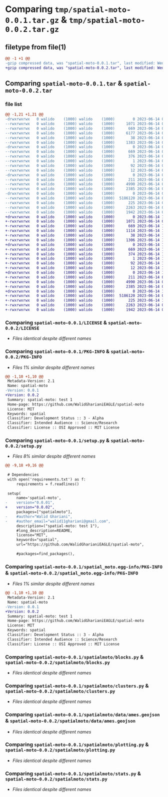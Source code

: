# Comparing `tmp/spatial-moto-0.0.1.tar.gz` & `tmp/spatial-moto-0.0.2.tar.gz`

## filetype from file(1)

```diff
@@ -1 +1 @@
-gzip compressed data, was "spatial-moto-0.0.1.tar", last modified: Wed Jun 14 09:58:34 2023, max compression
+gzip compressed data, was "spatial-moto-0.0.2.tar", last modified: Wed Jun 14 11:09:17 2023, max compression
```

## Comparing `spatial-moto-0.0.1.tar` & `spatial-moto-0.0.2.tar`

### file list

```diff
@@ -1,21 +1,21 @@
-drwxrwxrwx   0 walido    (1000) walido    (1000)        0 2023-06-14 09:58:34.822881 spatial-moto-0.0.1/
--rwxrwxrwx   0 walido    (1000) walido    (1000)     1071 2023-06-14 09:31:33.000000 spatial-moto-0.0.1/LICENSE
--rwxrwxrwx   0 walido    (1000) walido    (1000)      669 2023-06-14 09:58:34.822340 spatial-moto-0.0.1/PKG-INFO
--rwxrwxrwx   0 walido    (1000) walido    (1000)     6177 2023-06-14 09:48:48.000000 spatial-moto-0.0.1/README.md
--rwxrwxrwx   0 walido    (1000) walido    (1000)       38 2023-06-14 09:58:34.823101 spatial-moto-0.0.1/setup.cfg
--rwxrwxrwx   0 walido    (1000) walido    (1000)     1383 2023-06-14 09:54:57.000000 spatial-moto-0.0.1/setup.py
-drwxrwxrwx   0 walido    (1000) walido    (1000)        0 2023-06-14 09:58:34.742523 spatial-moto-0.0.1/spatial_moto.egg-info/
--rwxrwxrwx   0 walido    (1000) walido    (1000)      669 2023-06-14 09:58:34.000000 spatial-moto-0.0.1/spatial_moto.egg-info/PKG-INFO
--rwxrwxrwx   0 walido    (1000) walido    (1000)      376 2023-06-14 09:58:34.000000 spatial-moto-0.0.1/spatial_moto.egg-info/SOURCES.txt
--rwxrwxrwx   0 walido    (1000) walido    (1000)        1 2023-06-14 09:58:34.000000 spatial-moto-0.0.1/spatial_moto.egg-info/dependency_links.txt
--rwxrwxrwx   0 walido    (1000) walido    (1000)       92 2023-06-14 09:58:34.000000 spatial-moto-0.0.1/spatial_moto.egg-info/requires.txt
--rwxrwxrwx   0 walido    (1000) walido    (1000)       12 2023-06-14 09:58:34.000000 spatial-moto-0.0.1/spatial_moto.egg-info/top_level.txt
-drwxrwxrwx   0 walido    (1000) walido    (1000)        0 2023-06-14 09:58:34.757596 spatial-moto-0.0.1/spatialmoto/
--rwxrwxrwx   0 walido    (1000) walido    (1000)      211 2023-06-14 09:48:03.000000 spatial-moto-0.0.1/spatialmoto/__init__.py
--rwxrwxrwx   0 walido    (1000) walido    (1000)     4990 2023-06-14 09:33:34.000000 spatial-moto-0.0.1/spatialmoto/blocks.py
--rwxrwxrwx   0 walido    (1000) walido    (1000)     2385 2023-06-14 09:31:33.000000 spatial-moto-0.0.1/spatialmoto/clusters.py
-drwxrwxrwx   0 walido    (1000) walido    (1000)        0 2023-06-14 09:58:34.758943 spatial-moto-0.0.1/spatialmoto/data/
--rwxrwxrwx   0 walido    (1000) walido    (1000)  5186120 2023-06-14 09:31:33.000000 spatial-moto-0.0.1/spatialmoto/data/ames.geojson
--rwxrwxrwx   0 walido    (1000) walido    (1000)      225 2023-06-14 09:31:33.000000 spatial-moto-0.0.1/spatialmoto/dataloader.py
--rwxrwxrwx   0 walido    (1000) walido    (1000)     2263 2023-06-14 09:31:33.000000 spatial-moto-0.0.1/spatialmoto/plotting.py
--rwxrwxrwx   0 walido    (1000) walido    (1000)     1942 2023-06-14 09:31:33.000000 spatial-moto-0.0.1/spatialmoto/stats.py
+drwxrwxrwx   0 walido    (1000) walido    (1000)        0 2023-06-14 11:09:17.038865 spatial-moto-0.0.2/
+-rwxrwxrwx   0 walido    (1000) walido    (1000)     1071 2023-06-14 09:31:33.000000 spatial-moto-0.0.2/LICENSE
+-rwxrwxrwx   0 walido    (1000) walido    (1000)      669 2023-06-14 11:09:17.038363 spatial-moto-0.0.2/PKG-INFO
+-rwxrwxrwx   0 walido    (1000) walido    (1000)     1114 2023-06-14 11:06:59.000000 spatial-moto-0.0.2/README.md
+-rwxrwxrwx   0 walido    (1000) walido    (1000)       38 2023-06-14 11:09:17.039024 spatial-moto-0.0.2/setup.cfg
+-rwxrwxrwx   0 walido    (1000) walido    (1000)     1306 2023-06-14 11:08:48.000000 spatial-moto-0.0.2/setup.py
+drwxrwxrwx   0 walido    (1000) walido    (1000)        0 2023-06-14 11:09:16.967275 spatial-moto-0.0.2/spatial_moto.egg-info/
+-rwxrwxrwx   0 walido    (1000) walido    (1000)      669 2023-06-14 11:09:16.000000 spatial-moto-0.0.2/spatial_moto.egg-info/PKG-INFO
+-rwxrwxrwx   0 walido    (1000) walido    (1000)      374 2023-06-14 11:09:16.000000 spatial-moto-0.0.2/spatial_moto.egg-info/SOURCES.txt
+-rwxrwxrwx   0 walido    (1000) walido    (1000)        1 2023-06-14 11:09:16.000000 spatial-moto-0.0.2/spatial_moto.egg-info/dependency_links.txt
+-rwxrwxrwx   0 walido    (1000) walido    (1000)       92 2023-06-14 11:09:16.000000 spatial-moto-0.0.2/spatial_moto.egg-info/requires.txt
+-rwxrwxrwx   0 walido    (1000) walido    (1000)       12 2023-06-14 11:09:16.000000 spatial-moto-0.0.2/spatial_moto.egg-info/top_level.txt
+drwxrwxrwx   0 walido    (1000) walido    (1000)        0 2023-06-14 11:09:16.983274 spatial-moto-0.0.2/spatialmoto/
+-rwxrwxrwx   0 walido    (1000) walido    (1000)      211 2023-06-14 09:48:03.000000 spatial-moto-0.0.2/spatialmoto/__init__.py
+-rwxrwxrwx   0 walido    (1000) walido    (1000)     4990 2023-06-14 09:33:34.000000 spatial-moto-0.0.2/spatialmoto/blocks.py
+-rwxrwxrwx   0 walido    (1000) walido    (1000)     2385 2023-06-14 09:31:33.000000 spatial-moto-0.0.2/spatialmoto/clusters.py
+drwxrwxrwx   0 walido    (1000) walido    (1000)        0 2023-06-14 11:09:16.985114 spatial-moto-0.0.2/spatialmoto/data/
+-rwxrwxrwx   0 walido    (1000) walido    (1000)  5186120 2023-06-14 09:31:33.000000 spatial-moto-0.0.2/spatialmoto/data/ames.geojson
+-rwxrwxrwx   0 walido    (1000) walido    (1000)      225 2023-06-14 10:54:39.000000 spatial-moto-0.0.2/spatialmoto/datasets.py
+-rwxrwxrwx   0 walido    (1000) walido    (1000)     2263 2023-06-14 09:31:33.000000 spatial-moto-0.0.2/spatialmoto/plotting.py
+-rwxrwxrwx   0 walido    (1000) walido    (1000)     1942 2023-06-14 09:31:33.000000 spatial-moto-0.0.2/spatialmoto/stats.py
```

### Comparing `spatial-moto-0.0.1/LICENSE` & `spatial-moto-0.0.2/LICENSE`

 * *Files identical despite different names*

### Comparing `spatial-moto-0.0.1/PKG-INFO` & `spatial-moto-0.0.2/PKG-INFO`

 * *Files 1% similar despite different names*

```diff
@@ -1,10 +1,10 @@
 Metadata-Version: 2.1
 Name: spatial-moto
-Version: 0.0.1
+Version: 0.0.2
 Summary: spatial-moto: test 1
 Home-page: https://github.com/WalidGharianiEAGLE/spatial-moto
 License: MIT
 Keywords: spatial
 Classifier: Development Status :: 3 - Alpha
 Classifier: Intended Audience :: Science/Research
 Classifier: License :: OSI Approved :: MIT License
```

### Comparing `spatial-moto-0.0.1/setup.py` & `spatial-moto-0.0.2/setup.py`

 * *Files 8% similar despite different names*

```diff
@@ -9,18 +9,16 @@
 
 # Dependencies
 with open('requirements.txt') as f:
     requirements = f.readlines()
 
 setup(
     name='spatial-moto',
-    version="0.0.01",
+    version="0.0.02",
     packages=["spatialmoto"],
-    #author="Walid Ghariani",
-    #author_email="walid11ghariani@gmail.com",
     description=("spatial-moto: test 1"),
     #long_description=README,
     license="MIT",
     keywords="spatial",
     url="https://github.com/WalidGharianiEAGLE/spatial-moto",
 
     #packages=find_packages(),
```

### Comparing `spatial-moto-0.0.1/spatial_moto.egg-info/PKG-INFO` & `spatial-moto-0.0.2/spatial_moto.egg-info/PKG-INFO`

 * *Files 1% similar despite different names*

```diff
@@ -1,10 +1,10 @@
 Metadata-Version: 2.1
 Name: spatial-moto
-Version: 0.0.1
+Version: 0.0.2
 Summary: spatial-moto: test 1
 Home-page: https://github.com/WalidGharianiEAGLE/spatial-moto
 License: MIT
 Keywords: spatial
 Classifier: Development Status :: 3 - Alpha
 Classifier: Intended Audience :: Science/Research
 Classifier: License :: OSI Approved :: MIT License
```

### Comparing `spatial-moto-0.0.1/spatialmoto/blocks.py` & `spatial-moto-0.0.2/spatialmoto/blocks.py`

 * *Files identical despite different names*

### Comparing `spatial-moto-0.0.1/spatialmoto/clusters.py` & `spatial-moto-0.0.2/spatialmoto/clusters.py`

 * *Files identical despite different names*

### Comparing `spatial-moto-0.0.1/spatialmoto/data/ames.geojson` & `spatial-moto-0.0.2/spatialmoto/data/ames.geojson`

 * *Files identical despite different names*

### Comparing `spatial-moto-0.0.1/spatialmoto/plotting.py` & `spatial-moto-0.0.2/spatialmoto/plotting.py`

 * *Files identical despite different names*

### Comparing `spatial-moto-0.0.1/spatialmoto/stats.py` & `spatial-moto-0.0.2/spatialmoto/stats.py`

 * *Files identical despite different names*

